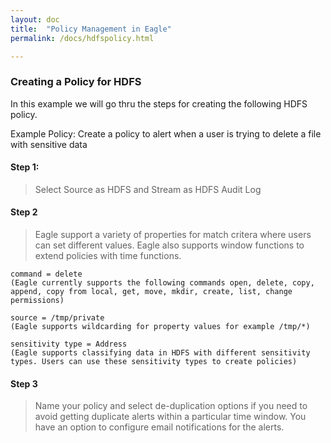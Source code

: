 ```yaml
---
layout: doc
title:  "Policy Management in Eagle" 
permalink: /docs/hdfspolicy.html

---
```


### Creating a Policy for HDFS 
In this example we will go thru the steps for creating the following HDFS policy.

Example Policy: Create a policy to alert when a user is trying to delete a file with sensitive data

#### Step 1: 

> Select Source as HDFS and Stream as HDFS Audit Log

#### Step 2
> Eagle support a variety of properties for match critera where users can set different values. Eagle also supports window functions to extend policies with time functions.

	command = delete 
	(Eagle currently supports the following commands open, delete, copy, append, copy from local, get, move, mkdir, create, list, change permissions)
	
	source = /tmp/private 
	(Eagle supports wildcarding for property values for example /tmp/*)

	sensitivity type = Address
	(Eagle supports classifying data in HDFS with different sensitivity types. Users can use these sensitivity types to create policies)

#### Step 3

> Name your policy and select de-duplication options if you need to avoid getting duplicate alerts within a particular time window. You have an option to configure email notifications for the alerts.


